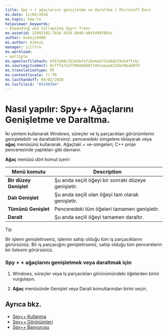```yaml
---
title: Spy + + ağaçlarını genişletme ve daraltma | Microsoft Docs
ms.date: 11/04/2016
ms.topic: how-to
helpviewer_keywords:
- Expanding and Collapsing Spy++ Trees
ms.assetid: 22993182-7026-4155-8046-b84fd99f803c
author: mikejo5000
ms.author: mikejo
manager: jillfra
ms.workload:
- multiple
ms.openlocfilehash: 8f67a88c153e5bfef2644eb731d68229a54ffcbc
ms.sourcegitcommit: 6cfffa72af599a9d667249caaaa411bb28ea69fd
ms.translationtype: MT
ms.contentlocale: tr-TR
ms.lasthandoff: 09/02/2020
ms.locfileid: "85349594"
---
```

# <a name="how-to-expand-and-collapse-spy-trees"></a>Nasıl yapılır: Spy++ Ağaçlarını Genişletme ve Daraltma.
İki yöntem kullanarak Windows, süreçler ve Iş parçacıkları görünümlerini genişletebilir ve daraltabilirsiniz: penceredeki simgelere tıklayarak veya **ağaç** menüsünü kullanarak. Ağaçtaki + ve-simgeleri, C++ proje penceresinde yaptıkları gibi davranır.

 **Ağaç** menüsü dört komut içerir:

|Menü komutu|Description|
|------------------|-----------------|
|**Bir düzey Genişlet**|Şu anda seçili öğeyi bir sonraki düzeye genişletir.|
|**Dalı Genişlet**|Şu anda seçili olan öğeyi tam olarak genişletir.|
|**Tümünü Genişlet**|Penceredeki tüm öğeleri tamamen genişletir.|
|**Daralt**|Şu anda seçili öğeyi tamamen daraltır.|

> [!TIP]
> Bir işlemi genişletirseniz, işlemin sahip olduğu tüm iş parçacıklarını görürsünüz. Bir iş parçacığını genişletirseniz, sahip olduğu tüm pencerelerin bir listesini görürsünüz.

### <a name="to-expand-or-collapse-spy-trees"></a>Spy + + ağaçlarını genişletmek veya daraltmak için

1. Windows, süreçler veya Iş parçacıkları görünümündeki öğelerden birini vurgulayın.

2. **Ağaç** menüsünde Genişlet veya Daralt komutlarından birini seçin.

## <a name="see-also"></a>Ayrıca bkz.
- [Spy++ Kullanma](../debugger/using-spy-increment.md)
- [Spy++ Görünümleri](../debugger/spy-increment-views.md)
- [Spy++ Başvurusu](../debugger/spy-increment-reference.md)